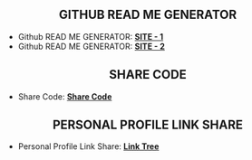 <h2 align="center">GITHUB READ ME GENERATOR</h2>

- Github READ ME GENERATOR:  **[SITE - 1](https://rahuldkjain.github.io/gh-profile-readme-generator/)**
- Github READ ME GENERATOR:  **[SITE - 2](https://arturssmirnovs.github.io/github-profile-readme-generator/)**



<h2 align="center">SHARE CODE</h2>

- Share Code:  **[Share Code](https://codeshare.io/)**


<h2 align="center">PERSONAL PROFILE LINK SHARE</h2>

- Personal Profile Link Share:  **[Link Tree](https://linktr.ee/)**

